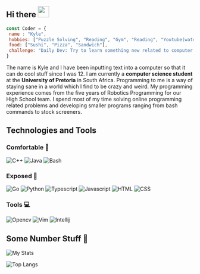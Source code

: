 ## Hi there <img src="https://raw.githubusercontent.com/MartinHeinz/MartinHeinz/master/wave.gif" width="30px">

```javascript
const Coder = {
 name : "Kyle",
 hobbies: ["Puzzle Solving", "Reading", "Gym", "Reading", "Youtube(watching)"],
 food: ["Sushi", "Pizza", "Sandwich"],
 challenge: "Daily Dev: Try to learn something new related to computer science"
}
```

The name is Kyle and I have been inputting text into a computer so that it can do cool stuff since I was 12. I am currently a **computer science student** at the **University of Pretoria** in South Africa. Programming to me is a way of staying sane in a world which I find to be crazy and weird.
My programming experience comes from the five years of Robotics Programming for our High School team. I spend most of my time solving online
programming related problems and developing smaller programs ranging from bash commands to stock screeners.

## Technologies and Tools 

### Comfortable 🔧
![C++](https://img.shields.io/badge/🔧-C++-blue)
![Java](https://img.shields.io/badge/🔧-Java-red)
![Bash](https://img.shields.io/badge/🔧-Bash-black)

### Exposed 🔧
![Go](https://img.shields.io/badge/🔧-Go-blue)
![Python](https://img.shields.io/badge/🔧-Python-yellow)
![Typescript](https://img.shields.io/badge/🔧-Typescript-lightblue)
![Javascript](https://img.shields.io/badge/🔧-Javascript-black)
![HTML](https://img.shields.io/badge/🔧-HTML-orange)
![CSS](https://img.shields.io/badge/🔧-CSS-purple)

### Tools 💻
![Opencv](https://img.shields.io/badge/💻-Opencv-cyan)
![Vim](https://img.shields.io/badge/💻-Vim-green)
![Intellij](https://img.shields.io/badge/💻-Intellij-orange)

## Some Number Stuff 🧮
![My Stats](https://github-readme-stats.vercel.app/api?username=sKorpion19091&show_icons=true&theme=nord) 

![Top Langs](https://github-readme-stats.vercel.app/api/top-langs/?username=sKorpion19091&show_icons=true&theme=nord)
